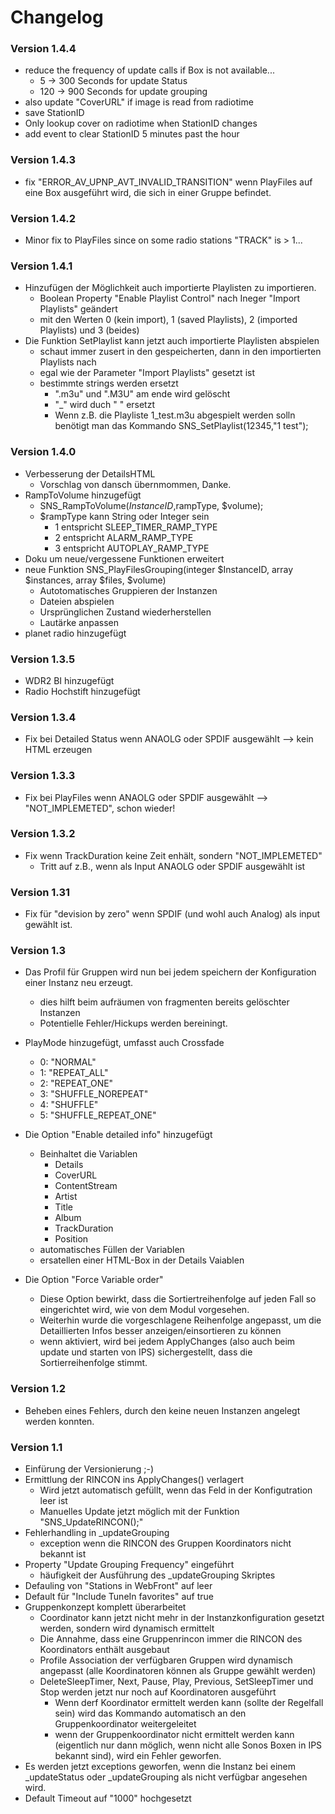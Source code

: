 # Changelog 
### Version 1.4.4
- reduce the frequency of update calls if Box is not available...
  - 5 -> 300 Seconds for update Status
  - 120 -> 900 Seconds for update grouping
- also update "CoverURL" if image is read from radiotime
- save StationID
- Only lookup cover on radiotime when StationID changes
- add event to clear StationID 5 minutes past the hour

### Version 1.4.3
- fix "ERROR_AV_UPNP_AVT_INVALID_TRANSITION" wenn PlayFiles auf eine Box ausgeführt wird, die sich in einer Gruppe befindet. 

### Version 1.4.2
- Minor fix to PlayFiles since on some radio stations "TRACK" is > 1...

### Version 1.4.1
- Hinzufügen der Möglichkeit auch importierte Playlisten zu importieren.
  - Boolean Property "Enable Playlist Control" nach Ineger "Import Playlists" geändert
  - mit den Werten 0 (kein import), 1 (saved Playlists), 2 (imported Playlists) und 3 (beides)
- Die Funktion SetPlaylist kann jetzt auch importierte Playlisten abspielen
  - schaut immer zusert in den gespeicherten, dann in den importierten Playlists nach
  - egal wie der Parameter "Import Playlists" gesetzt ist
  - bestimmte strings werden ersetzt
    - ".m3u" und ".M3U" am ende wird gelöscht
    - "_" wird duch " " ersetzt
    - Wenn z.B. die Playliste 1_test.m3u abgespielt werden solln benötigt man das Kommando SNS_SetPlaylist(12345,"1 test"); 

### Version 1.4.0
- Verbesserung der DetailsHTML 
  - Vorschlag von dansch übernmommen, Danke.
- RampToVolume hinzugefügt
  - SNS_RampToVolume($InstanceID,$rampType, $volume);
  - $rampType kann String oder Integer sein
    - 1 entspricht SLEEP_TIMER_RAMP_TYPE
    - 2 entspricht ALARM_RAMP_TYPE
    - 3 entspricht AUTOPLAY_RAMP_TYPE
- Doku um neue/vergessene Funktionen erweitert
- neue Funktion SNS_PlayFilesGrouping(integer $InstanceID, array $instances, array $files, $volume)
  - Autotomatisches Gruppieren der Instanzen 
  - Dateien abspielen
  - Ursprünglichen Zustand wiederherstellen
  - Lautärke anpassen
- planet radio hinzugefügt

### Version 1.3.5
- WDR2 BI hinzugefügt
- Radio Hochstift hinzugefügt
### Version 1.3.4
- Fix bei Detailed Status wenn ANAOLG oder SPDIF ausgewählt --> kein HTML erzeugen

### Version 1.3.3
- Fix bei PlayFiles wenn ANAOLG oder SPDIF ausgewählt --> "NOT_IMPLEMETED", schon wieder!

### Version 1.3.2
- Fix wenn TrackDuration keine Zeit enhält, sondern "NOT_IMPLEMETED"
  - Tritt auf z.B., wenn als Input ANAOLG oder SPDIF ausgewählt ist


### Version 1.31
- Fix für "devision by zero" wenn SPDIF (und wohl auch Analog) als input gewählt ist.

### Version 1.3
- Das Profil für Gruppen wird nun bei jedem speichern der Konfiguration einer Instanz neu erzeugt.
  - dies hilft beim aufräumen von fragmenten bereits gelöschter Instanzen
  - Potentielle Fehler/Hickups werden bereiningt.
- PlayMode hinzugefügt, umfasst auch Crossfade
  - 0: "NORMAL"
  - 1: "REPEAT_ALL"
  - 2: "REPEAT_ONE"
  - 3: "SHUFFLE_NOREPEAT"
  - 4: "SHUFFLE"
  - 5: "SHUFFLE_REPEAT_ONE"
- Die Option "Enable detailed info" hinzugefügt
  - Beinhaltet die Variablen
    - Details
    - CoverURL
    - ContentStream
    - Artist
    - Title
    - Album
    - TrackDuration
    - Position
  - automatisches Füllen der Variablen
  - ersatellen einer HTML-Box in der Details Vaiablen

- Die Option "Force Variable order"
  - Diese Option bewirkt, dass die Sortiertreihenfolge auf jeden Fall so eingerichtet wird, wie von dem Modul vorgesehen.
  - Weiterhin wurde die vorgeschlagene Reihenfolge angepasst, um die Detaillierten Infos besser anzeigen/einsortieren zu können
  - wenn aktiviert, wird bei jedem ApplyChanges (also auch beim update und starten von IPS) sichergestellt, dass die Sortierreihenfolge stimmt.

### Version 1.2
- Beheben eines Fehlers, durch den keine neuen Instanzen angelegt werden konnten.

### Version 1.1
- Einfürung der Versionierung ;-)
- Ermittlung der RINCON ins ApplyChanges() verlagert
  -  Wird jetzt automatisch gefüllt, wenn das Feld in der Konfigutration leer ist
  -  Manuelles Update jetzt möglich mit der Funktion "SNS_UpdateRINCON(<InstanceID>);"
- Fehlerhandling in _updateGrouping
  - exception wenn die RINCON des Gruppen Koordinators nicht bekannt ist
- Property "Update Grouping Frequency" eingeführt
   - häufigkeit der Ausführung des  _updateGrouping Skriptes
- Defauling von "Stations in WebFront" auf leer
- Default für "Include TuneIn favorites" auf true
- Gruppenkonzept komplett überarbeitet
  - Coordinator kann jetzt nicht mehr in der Instanzkonfiguration gesetzt werden, sondern wird dynamisch ermittelt
  - Die Annahme, dass eine Gruppenrincon immer die RINCON des Koordinators enthält ausgebaut
  - Profile Association der verfügbaren Gruppen wird dynamisch angepasst (alle Koordinatoren können als Gruppe gewählt werden)
  - DeleteSleepTimer, Next, Pause, Play, Previous, SetSleepTimer und Stop werden jetzt nur noch auf Koordinatoren ausgeführt
    - Wenn derf Koordinator ermittelt werden kann (sollte der Regelfall sein) wird das Kommando automatisch an den Gruppenkoordinator weitergeleitet
    - wenn der Gruppenkoordinator nicht ermittelt werden kann (eigentlich nur dann möglich, wenn nicht alle Sonos Boxen in IPS bekannt sind), wird ein Fehler geworfen.
- Es werden jetzt exceptions geworfen, wenn die Instanz bei einem _updateStatus oder _updateGrouping als nicht verfügbar angesehen wird.
- Default Timeout auf "1000" hochgesetzt
